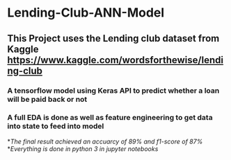 # Lending-Club-ANN-Model
## This Project uses the Lending club dataset from Kaggle https://www.kaggle.com/wordsforthewise/lending-club
### A tensorflow model using Keras API to predict whether  a loan will be paid back or not 
### A full EDA is done as well as feature engineering to get data into state to feed into model 
**The final result achieved an accuarcy of 89% and f1-score of 87%*
**Everything is done in python 3 in jupyter notebooks*
